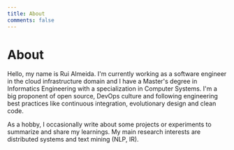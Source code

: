 ```yaml
---
title: About
comments: false
---
```


# About

Hello, my name is Rui Almeida. I'm currently working as a software engineer in the cloud infrastructure domain and I have a Master's degree in Informatics Engineering with a specialization in Computer Systems. I'm a big proponent of open source, DevOps culture and following engineering best practices like continuous integration, evolutionary design and clean code.

As a hobby, I occasionally write about some projects or experiments to summarize and share my learnings. My main research interests are distributed systems and text mining (NLP, IR).
